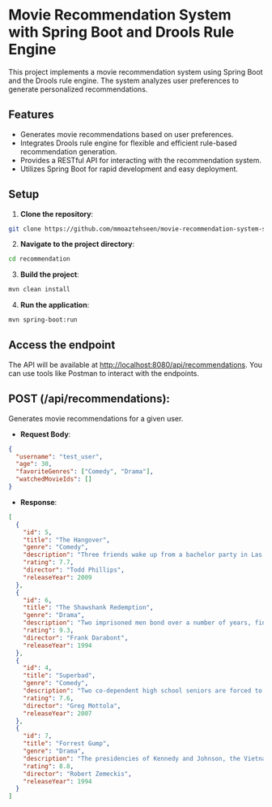 # Movie Recommendation System with Spring Boot and Drools Rule Engine

This project implements a movie recommendation system using Spring Boot and the Drools rule engine. The system analyzes user preferences to generate personalized recommendations.

## Features

- Generates movie recommendations based on user preferences.
- Integrates Drools rule engine for flexible and efficient rule-based recommendation generation.
- Provides a RESTful API for interacting with the recommendation system.
- Utilizes Spring Boot for rapid development and easy deployment.

## Setup

1. **Clone the repository**:

```bash
git clone https://github.com/mmoaztehseen/movie-recommendation-system-springboot-drools-rule-engine.git
```

2. **Navigate to the project directory**:

```bash
cd recommendation
```

3. **Build the project**:

```bash
mvn clean install
```

4. **Run the application**:

```bash
mvn spring-boot:run
```

## Access the endpoint

The API will be available at [http://localhost:8080/api/recommendations](http://localhost:8080/api/recommendations). You can use tools like Postman to interact with the endpoints.

## **POST (/api/recommendations)**:

Generates movie recommendations for a given user.

- **Request Body**:

```json
{
  "username": "test_user",
  "age": 30,
  "favoriteGenres": ["Comedy", "Drama"],
  "watchedMovieIds": []
}
```

- **Response**:

```json
[
  {
    "id": 5,
    "title": "The Hangover",
    "genre": "Comedy",
    "description": "Three friends wake up from a bachelor party in Las Vegas, with no memory of the previous night.",
    "rating": 7.7,
    "director": "Todd Phillips",
    "releaseYear": 2009
  },
  {
    "id": 6,
    "title": "The Shawshank Redemption",
    "genre": "Drama",
    "description": "Two imprisoned men bond over a number of years, finding solace and eventual redemption.",
    "rating": 9.3,
    "director": "Frank Darabont",
    "releaseYear": 1994
  },
  {
    "id": 4,
    "title": "Superbad",
    "genre": "Comedy",
    "description": "Two co-dependent high school seniors are forced to deal with separation anxiety.",
    "rating": 7.6,
    "director": "Greg Mottola",
    "releaseYear": 2007
  },
  {
    "id": 7,
    "title": "Forrest Gump",
    "genre": "Drama",
    "description": "The presidencies of Kennedy and Johnson, the Vietnam War, the Watergate scandal and other historical events unfold through the perspective of an Alabama man with an IQ of 75.",
    "rating": 8.8,
    "director": "Robert Zemeckis",
    "releaseYear": 1994
  }
]
```
